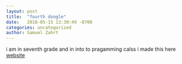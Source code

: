 ```yaml
---
layout: post
title:  "fourth dongle"
date:   2018-05-15 13:30:49 -0700
categories: uncategorized
author: Samuel Zahrt
---
```


i am in seventh grade and in into to pragamming calss i made this here [website][thingy]

[thingy]:/website/
